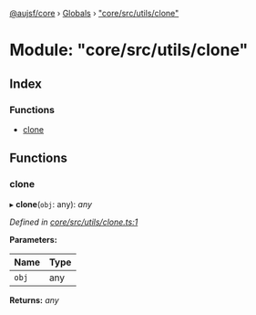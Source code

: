 [@aujsf/core](../README.md) › [Globals](../globals.md) › ["core/src/utils/clone"](_core_src_utils_clone_.md)

# Module: "core/src/utils/clone"

## Index

### Functions

* [clone](_core_src_utils_clone_.md#clone)

## Functions

###  clone

▸ **clone**(`obj`: any): *any*

*Defined in [core/src/utils/clone.ts:1](https://github.com/jbockle/au-jsonschema-form/blob/master/packages/core/src/utils/clone.ts#L1)*

**Parameters:**

Name | Type |
------ | ------ |
`obj` | any |

**Returns:** *any*

